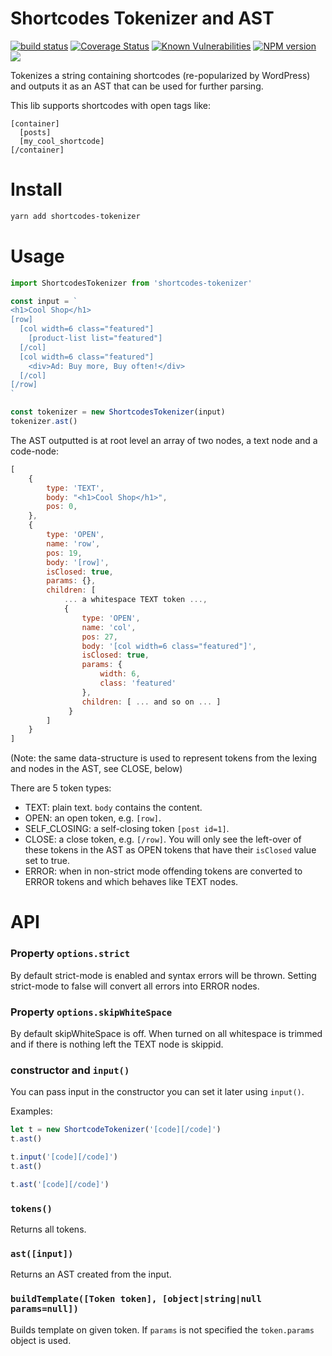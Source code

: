 # Shortcodes Tokenizer and AST

[![build status](http://img.shields.io/travis/mblarsen/shortcode-tokenizer.svg)](http://travis-ci.org/mblarsen/shortcode-tokenizer)
[![Coverage Status](https://coveralls.io/repos/github/mblarsen/shortcode-tokenizer/badge.svg?branch=master)](https://coveralls.io/github/mblarsen/shortcode-tokenizer?branch=master)
[![Known Vulnerabilities](https://snyk.io/test/github/mblarsen/shortcode-tokenizer/badge.svg)](https://snyk.io/test/github/mblarsen/shortcode-tokenizer)
[![NPM version](http://img.shields.io/npm/v/shortcode-tokenizer.svg)](https://www.npmjs.com/package/shortcode-tokenizer/) [![](https://img.shields.io/npm/dm/shortcode-tokenizer.svg)](https://www.npmjs.com/package/shortcode-tokenizer/)

Tokenizes a string containing shortcodes (re-popularized by WordPress) and outputs
it as an AST that can be used for further parsing.

This lib supports shortcodes with open tags like:
```
[container]
  [posts]
  [my_cool_shortcode]
[/container]
```


# Install

```bash
yarn add shortcodes-tokenizer
```

# Usage

```javascript
import ShortcodesTokenizer from 'shortcodes-tokenizer'

const input = `
<h1>Cool Shop</h1>
[row]
  [col width=6 class="featured"]
    [product-list list="featured"]
  [/col]
  [col width=6 class="featured"]
    <div>Ad: Buy more, Buy often!</div>
  [/col]
[/row]
`

const tokenizer = new ShortcodesTokenizer(input)
tokenizer.ast()
```

The AST outputted is at root level an array of two nodes, a text node and a
code-node:

```javascript
[
    {
        type: 'TEXT',
        body: "<h1>Cool Shop</h1>",
        pos: 0,
    },
    {
        type: 'OPEN',
        name: 'row',
        pos: 19,
        body: '[row]',
        isClosed: true,
        params: {},
        children: [
            ... a whitespace TEXT token ...,
            {
                type: 'OPEN',
                name: 'col',
                pos: 27,
                body: '[col width=6 class="featured"]',
                isClosed: true,
                params: {
                    width: 6,
                    class: 'featured'
                },
                children: [ ... and so on ... ]
             }
        ]
    }
]
```

(Note: the same data-structure is used to represent tokens from the lexing and
nodes in the AST, see CLOSE, below)

There are 5 token types:

* TEXT: plain text. `body` contains the content.
* OPEN: an open token, e.g. `[row]`.
* SELF_CLOSING: a self-closing token `[post id=1]`.
* CLOSE: a close token, e.g. `[/row]`. You will only see the left-over of these
    tokens in the AST as OPEN tokens that have their `isClosed` value set to
    true.
* ERROR: when in non-strict mode offending tokens are converted to ERROR tokens
    and which behaves like TEXT nodes.

# API

### Property `options.strict`

By default strict-mode is enabled and syntax errors will be thrown. Setting
strict-mode to false will convert all errors into ERROR nodes.

### Property `options.skipWhiteSpace`

By default skipWhiteSpace is off. When turned on all whitespace is trimmed and
if there is nothing left the TEXT node is skippid.

### constructor and `input()`

You can pass input in the constructor you can set it later using `input()`.

Examples:

```javascript
let t = new ShortcodeTokenizer('[code][/code]')
t.ast()

t.input('[code][/code]')
t.ast()

t.ast('[code][/code]')
```

### `tokens()`

Returns all tokens.

### `ast([input])`

Returns an AST created from the input.

### `buildTemplate([Token token], [object|string|null params=null])`

Builds template on given token. If `params` is not specified the `token.params` object is used.
